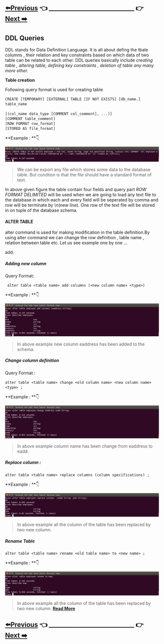 
## [:arrow_left:Previous](https://github.com/maniram-yadav/Hive/tree/master/CreationOfDatabase) :point_left: ____________________________ :point_right:        [Next :arrow_right:](https://github.com/maniram-yadav/Hive/tree/master/DMLQueries)

## DDL Queries

  DDL stands for Data Definition Language. It is all about defing the tbale columns , their relation and key constraints based on which data of two table can be related to each other. DDL queries basically include *creating table , altering table, defining key constraints , deletion of table any many more other.*
  
 **Table creation**

Following query format is used for creating table 

```
CREATE [TEMPORARY] [EXTERNAL] TABLE [IF NOT EXISTS] [db_name.] table_name

[(col_name data_type [COMMENT col_comment], ...)]
[COMMENT table_comment]
[ROW FORMAT row_format]
[STORED AS file_format]

```
  **Example : **:point_down:

![Create tables](https://github.com/maniram-yadav/Hive/blob/master/images/createtable.png)


> We can be export any file which stores some data to the database table. But condtion is that the file should have a standard format of text.

In above given figure the table contain four fields and query part *ROW FORMAT DELIMITED* will be used when we are going to load any text file to the database in which each and every field will be seperated by comma and row will be terminate by *\n*(new line). One row of the text file will be stored in on tuple of the database schema.

#### ALTER TABLE
 alter command is used for making modification in the table definition.By using alter command we can change the row definition , table name , relation between table etc.
 Let us see example one by one ...
 
 add.
#####  Adding new column
Query Format:
```
 alter table <table name> add columns (<new column name> <type>)
```

**Example : **:point_down:

![Add column](https://github.com/maniram-yadav/Hive/blob/master/images/addcolumn.png)

> In above example new column eaddress has been added to the schema.


#####  Change column definition
  Query Format :
   ```
   alter table <table name> change <old column name> <new column name> <type> ;
   ```
   
   **Example : **:point_down:
   
   ![change column name](https://github.com/maniram-yadav/Hive/blob/master/images/changecolumn.png)
   > In above example column name has been change from eaddress to eadd.
   
   
#####  Replace column :
   ```
   alter table <table name> replace columns (column specifications) ;
   ```
**Example : **:point_down:

![Replace column](https://github.com/maniram-yadav/Hive/blob/master/images/replacecolumns.png)
   > In above example all the column of the table has been replaced by two new column.
   
   ##### Rename Table
   ```
   alter table <table name> rename <old table name> to <new name> ;
   ```
   **Example : **:point_down:

![Rename table](https://github.com/maniram-yadav/Hive/blob/master/images/altertable.png)
   > In above example all the column of the table has been replaced by two new column. **[Read More](https://github.com/maniram-yadav/Hive/tree/master/DMLQueries)**

## [:arrow_left:Previous](https://github.com/maniram-yadav/Hive/tree/master/CreationOfDatabase) :point_left: ____________________________ :point_right:        [Next :arrow_right:](https://github.com/maniram-yadav/Hive/tree/master/DMLQueries)
